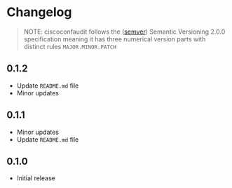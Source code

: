 # Changelog

> NOTE: ciscoconfaudit follows the ([semver](https://semver.org/)) Semantic Versioning 2.0.0 specification meaning it has three numerical version parts with distinct rules `MAJOR.MINOR.PATCH`

## 0.1.2

- Update `README.md` file
- Minor updates

## 0.1.1

- Minor updates
- Update `README.md` file

## 0.1.0

- Initial release

